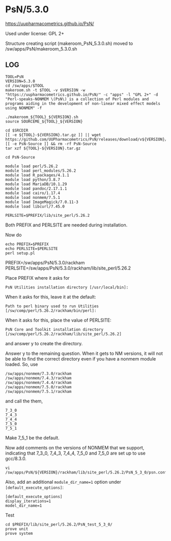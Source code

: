 PsN/5.3.0
========================

<https://uupharmacometrics.github.io/PsN/>

Used under license:
GPL 2+


Structure creating script (makeroom_PsN_5.3.0.sh) moved to /sw/apps/PsN/makeroom_5.3.0.sh

LOG
---

    TOOL=PsN
    VERSION=5.3.0
    cd /sw/apps/$TOOL    
    makeroom.sh -t $TOOL -v $VERSION -w "https://uupharmacometrics.github.io/PsN/" -c "apps" -l "GPL 2+" -d "Perl-speaks-NONMEM \(PsN\) is a collection of Perl modules and programs aiding in the development of non-linear mixed effect models using NONMEM" -f

    ./makeroom_${TOOL}_${VERSION}.sh
    source SOURCEME_${TOOL}_${VERSION}

    cd $SRCDIR
    [[ -e ${TOOL}-${VERSION}.tar.gz ]] || wget https://github.com/UUPharmacometrics/PsN/releases/download/v${VERSION}/${TOOL}-${VERSION}.tar.gz
    [[ -e PsN-Source ]] && rm -rf PsN-Source
    tar xzf ${TOOL}-${VERSION}.tar.gz

    cd PsN-Source

    module load perl/5.26.2
    module load perl_modules/5.26.2
    module load R_packages/4.1.1
    module load python/3.8.7
    module load MariaDB/10.1.29
    module load pandoc/2.17.1.1
    module load cairo/1.17.4
    module load nonmem/7.5.1
    module load ImageMagick/7.0.11-3
    module load libcurl/7.45.0

    PERLSITE=$PREFIX/lib/site_perl/5.26.2

Both PREFIX and PERLSITE are needed during installation.

Now do

    echo PREFIX=$PREFIX
    echo PERLSITE=$PERLSITE
    perl setup.pl

PREFIX=/sw/apps/PsN/5.3.0/rackham
PERLSITE=/sw/apps/PsN/5.3.0/rackham/lib/site_perl/5.26.2

Place PREFIX where it asks for

    PsN Utilities installation directory [/usr/local/bin]:

When it asks for this, leave it at the default:

    Path to perl binary used to run Utilities [/sw/comp/perl/5.26.2/rackham/bin/perl]:

When it asks for this, place the value of PERLSITE:

    PsN Core and Toolkit installation directory [/sw/comp/perl/5.26.2/rackham/lib/site_perl/5.26.2]

and answer y to create the directory.

Answer y to the remaining question.  When it gets to NM versions, it will not
be able to find the correct directory even if you have a nonmem module loaded.
So, use

    /sw/apps/nonmem/7.3.0/rackham
    /sw/apps/nonmem/7.4.3/rackham
    /sw/apps/nonmem/7.4.4/rackham
    /sw/apps/nonmem/7.5.0/rackham
    /sw/apps/nonmem/7.5.1/rackham

and call the them,

    7_3_0
    7_4_3
    7_4_4
    7_5_0
    7_5_1

Make 7_5_1 be the default.

Now add comments on the versions of NONMEM that we support, indicating that
7_3_0, 7_4_3, 7_4_4, 7_5_0 and 7_5_0 are set up to use gcc/8.3.0.

    vi /sw/apps/PsN/${VERSION}/rackham/lib/site_perl/5.26.2/PsN_5_3_0/psn.conf

Also, add an additional `module_dir_name=1` option under `[default_execute_options]`:

    [default_execute_options]
    display_iterations=1
    model_dir_name=1

Test

    cd $PREFIX/lib/site_perl/5.26.2/PsN_test_5_3_0/
    prove unit
    prove system




